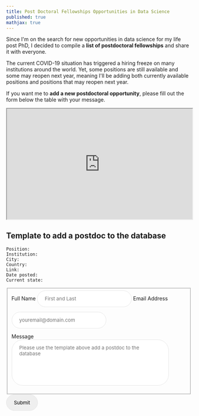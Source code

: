 ```yaml
---
title: Post Doctoral Fellowships Opportunities in Data Science
published: true
mathjax: true
---
```


Since I'm on the search for new opportunities in data science for my life post PhD, I decided to compile a **list of postdoctoral fellowships** and share it with everyone. 

The current COVID-19 situation has triggered a hiring freeze on many institutions around the world. Yet, some positions are still available and some may reopen next year, meaning I'll be adding both currently available positions and positions that may reopen next year. 

If you want me to **add a new postdoctoral opportunity**, please fill out the form below the table with your message.

<iframe src="https://docs.google.com/spreadsheets/d/e/2PACX-1vT0oKNA910VQvSzLtk1Za9K3xLRNFO6Jy1S-yl-grKWoTvlibR1hqHg3VtB89Bfu0r8lzSF0MsS9UdR/pubhtml?widget=true&amp;headers=false"  width="100%" height="300"></iframe>


## Template to add a postdoc to the database

```
Position:
Institution:
City: 
Country:
Link:
Date posted:
Current state:
```

<style>
input[type="text"], input[type="email"], input[type="search"], 
input[type="submit"], button, textarea { 
  padding: 1em 1.5em; 
  border: 1px solid #e5e5e5; 
  border-radius: 30px; 
  margin-bottom: 1em; 
  font-family:  -apple-system, BlinkMacSystemFont, "Segoe UI", 
                "Roboto", "Oxygen", "Ubuntu", "Cantarell", 
                "Fira Sans", "Droid Sans", "Helvetica Neue", 
                Arial, sans-serif; 
}

textarea { width: 90%;  resize: none; }
</style>

<form id="fs-frm" name="simple-contact-form" accept-charset="utf-8" action="https://formspree.io/xknqyrjn" method="post">
  <fieldset id="fs-frm-inputs">
    <label for="full-name">Full Name</label>
    <input type="text" name="name" id="full-name" placeholder="First and Last" required="">
    <label for="email-address">Email Address</label>
    <input type="email" name="_replyto" id="email-address" placeholder="youremail@domain.com" required="">
    <br>
    <label for="message">Message</label>
    <br>
    <textarea rows="6" name="message" id="message" placeholder="Please use the template above add a postdoc to the database" required=""></textarea>
    <input type="hidden" name="_subject" id="email-subject" value="Contact Form Submission">
  </fieldset>
  <input type="submit" value="Submit">
</form>